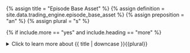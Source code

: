 <!--------------------------------------------- TITLE AND DEFINITION starts -->

{% assign title = "Episode Base Asset" %}
{% assign definition = site.data.trading_engine.episode_base_asset %}
{% assign preposition = "an" %}
{% assign plural = "s" %}

<!--------------------------------------------- TITLE AND DEFINITION ends -->

{% if include.more == "yes" and include.heading == "more" %}
<details class='detailsCollapsible'><summary class='nobr'>Click to learn more about {{ title | downcase }}{{plural}}
</summary>
{% endif %}

{% if include.heading != "" and include.heading != "more" %}
{{include.heading}} {{title}}
{% endif %}

{% if include.icon != "no" %} 

{% if include.table == "yes" and include.icon != "no" %}
<table class='definitionTable'><tr><td>
{% endif %}

<img src='images/icons/nodes/png{{include.icon}}/{{ title | downcase | replace: " ", "-" }}.png' />

{% if include.table == "yes" and include.icon != "no" %}
</td><td>
{% endif %}

{% endif %}

{% if include.definition == "bold" %}
<strong>{{ definition }}</strong>
{% else %}
{% if include.definition != "no" %}
{{ definition }}
{% endif %}
{% endif %}

{% if include.table == "yes" and include.icon != "no" %}
</td></tr></table>
{% endif %}

{% if include.more == "yes" and include.content == "more" and include.heading != "more" %}
<details class='detailsCollapsible'><summary class='nobr'>Click to learn more about {{ title | downcase }}{{plural}}
</summary>
{% endif %}

{% if include.content != "no" %}

<!--------------------------------------------- CONTENT starts -->

Because the system aims to be as flexible as possible, the trading engine keeps the accounts relative to both the base asset and the quoted asset. This allows the user to set up the trading system with whatever logic is required and decide which set of accounts suits the intent&mdash;the goal&mdash;of the trading strategy.

{% include callout.html type="primary" content="<strong>Notice that&mdash;usually&mdash;the accounts denominated in one asset will be valid, while the accounts denominated in the other asset will likely make no sense.</strong>" %}

Which set of accounts you will monitor to track the performance of the episode depends on how you define your trading system. 

For example, If you are trading the BTC/USDT market and developed a trading system to accumulate USDT, then the set of accounts that will make sense for you is the one denominated in the quoted asset, that is, in USDT. This is why:

Your strategy will likely buy BTC (the base asset) expecting the price to go up while the position is open, in order to sell BTC at a higher rate and end up with more USDT (the quoted asset) than you started with. 

*Let's put a simple example in numbers:*

Let's say you buy 10,000 USDT worth of BTC. BTC price increases by 10%, so you sell the whole amount of BTC to close the position and end up with 10,900 USDT *(exchange fees are deducted from the balance)*.

In terms of the base asset, your begin balance is 0 BTC and your end balance is 0.00000012 BTC, as the exchange left some BTC dust in the account due to rate conversion limitations. Also in terms of the base asset, your profit loss for the position is ```0.00000012 BTC - o BTC = 0.00000012 BTC```. ROI and other metrics may be derived from these initial observations as well. Needless to say, such metrics are irrelevant to the intent of the strategy, which is to accumulate USDT.

Now, in terms of the base asset, your begin balance is 10,000 USDT and your end balance is 10,900 USDT *(exchange fees are deducted from the balance)*. Also in terms of the quoted asset, your profit loss for the position is ```10,900 USDT - 10,000 USDT = 900 USDT```. It should be clear by now that these are the metrics relevant to the intent of the strategy.

{% include note.html content="With other types of strategies, for example, those in which the intent is to accumulate both assets, both sets of metrics may be relevant. Also, the consolidated metrics provided in the context of statistics may be relevant too." %}

{% include tip.html content="On the charts, find the metrics for both the episode base asset and episode quoted asset under the *Episode* layer within the *Trading Charts* layer manager. " %}

<!--------------------------------------------- CONTENT ends -->

{% endif %}

{% if include.more == "yes" and include.content != "more" and include.heading != "more" %}
<details class='detailsCollapsible'><summary class='nobr'>Click to learn more about {{ title | downcase }}{{plural}}
</summary>
{% endif %}

{% if include.adding != "" %}

{{include.adding}} Adding {{preposition}} {{title}} Node

<!--------------------------------------------- ADDING starts -->

To add the {{ title | downcase }} node, select *Add Missing Items* on the parent node menu. 

<!--------------------------------------------- ADDING ends -->

{% endif %}

{% if include.configuring != "" %}

{{include.configuring}} Configuring the {{title}}

<!--------------------------------------------- CONFIGURING starts -->

XXXXXXXXXXXXXXXXXXXXXXXXXXXXXXXXXXXXXXXXXXXXXXXXXXXXXX

<!--------------------------------------------- CONFIGURING ends -->

{% endif %}

{% if include.starting != "" %}

{{include.starting}} Starting {{preposition}} {{title}}

<!--------------------------------------------- STARTING starts -->

XXXXXXXXXXXXXXXXXXXXXXXXXXXXXXXXXXXXXXXXXXXXXXXXXXXXXX

<!--------------------------------------------- STARTING ends -->

{% endif %}

{% if include.more == "yes" %}
</details>
{% endif %}
